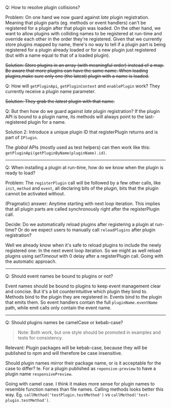 Q: How to resolve plugin collisions?

Problem: On one hand we now guard against _late_ plugin registration. Meaning that plugin parts (eg. methods or event handlers) can't be registered for a plugin after that plugin was loaded. On the other hand, we want to allow plugins with colliding names to be registered at run-time and override each other in the order they're registered. Given that we currently store plugins mapped by name, there's no way to tell if a plugin part is being registered for a plugin already loaded or for a new plugin just registered (but with a name equal to that of a loaded plugin).

~~Solution: Store plugins in an array (with meaningful order) instead of a map. Be aware that more plugins can have the same name. When loading plugins,make sure only one (the latest) plugin with a name is loaded.~~

Q: How will `getPluginApi`, `getPluginContext` and `enablePlugin` work? They currently receive a plugin name parameter.

~~Solution: They grab the _latest_ plugin with that name.~~

Q: But then how do we guard against _late_ plugin registration? If the plugin API is bound to a plugin name, its methods will always point to the last-registered plugin for a name.

Solution 2: Introduce a unique plugin ID that registerPlugin returns and is part of `IPlugin`.

The _global_ APIs (mostly used as test helpers) can then work like this: `getPluginApi(getPluginByName(pluginName).id)`.

---

Q: When installing a plugin at run-time, how do we know when the plugin is ready to load?

Problem: The `registerPlugin` call will be followed by a few other calls, like `init`, `method` and `event`, all declaring bits of the plugin, bits that the plugin cannot be activated without.

(Pragmatic) answer: Anytime starting with next _loop_ iteration. This implies that all plugin parts are called synchronously right after the registerPlugin call.

Decide: Do we automatically reload plugins after registering a plugin at run-time? Or do we expect users to manually call `reloadPlugins` after plugin registration?

Well we already know when it's safe to reload plugins to include the newly registered one: In the next event loop iteration. So we might as well reload plugins using _setTimeout_ with 0 delay after a registerPlugin call. Going with the automatic approach.

---

Q: Should event names be bound to plugins or not?

Event names should be bound to plugins to keep event management clear and concise. But it's a bit counterintuitive which plugin they bind to. Methods bind to the plugin they are registered in. Events bind to the plugin that emits them. So event handlers contain the full `pluginName.eventName` path, while emit calls only contain the event name.

---

Q: Should plugins names be camelCase or kebab-case?

> Note: Both work, but one style should be promoted in examples and tests for consistency.

Relevant: Plugin packages will be kebab-case, because they will be published to npm and will therefore be case insensitive.

Should plugin names mirror their package name, or is it acceptable for the case to differ? Ie. For a plugin published as `reponsive-preview` to have a plugin name `responsivePreview`.

Going with camel case. I think it makes more sense for plugin names to resemble function names than file names. Calling methods looks better this way. Eg. `callMethod('testPlugin.testMethod')` vs `callMethod('test-plugin.testMethod')`.
